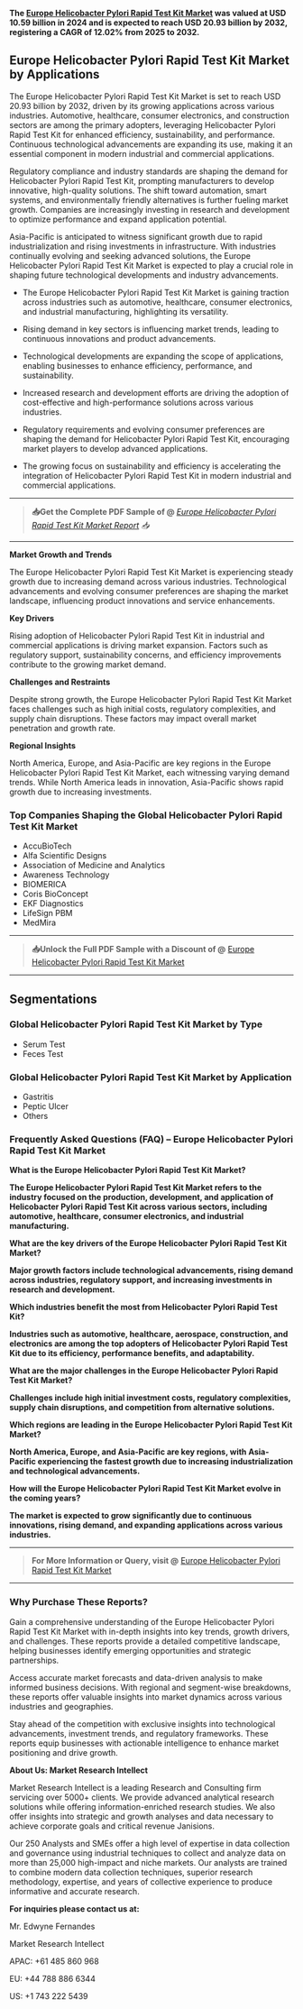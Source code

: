 <p><strong>The <a href="https://www.marketresearchintellect.com/download-sample/?rid=1015042&amp;utm_source=Pulse-April-Europe&amp;utm_medium=852">Europe Helicobacter Pylori Rapid Test Kit Market</a> was valued at USD 10.59 billion in 2024 and is expected to reach USD 20.93 billion by 2032, registering a CAGR of 12.02% from 2025 to 2032.</strong></p><h2>Europe Helicobacter Pylori Rapid Test Kit Market by Applications&nbsp;</h2><p><p>The Europe Helicobacter Pylori Rapid Test Kit Market is set to reach USD 20.93 billion by 2032, driven by its growing applications across various industries. Automotive, healthcare, consumer electronics, and construction sectors are among the primary adopters, leveraging Helicobacter Pylori Rapid Test Kit for enhanced efficiency, sustainability, and performance. Continuous technological advancements are expanding its use, making it an essential component in modern industrial and commercial applications.</p><p>Regulatory compliance and industry standards are shaping the demand for Helicobacter Pylori Rapid Test Kit, prompting manufacturers to develop innovative, high-quality solutions. The shift toward automation, smart systems, and environmentally friendly alternatives is further fueling market growth. Companies are increasingly investing in research and development to optimize performance and expand application potential.</p><p>Asia-Pacific is anticipated to witness significant growth due to rapid industrialization and rising investments in infrastructure. With industries continually evolving and seeking advanced solutions, the Europe Helicobacter Pylori Rapid Test Kit Market is expected to play a crucial role in shaping future technological developments and industry advancements.</p></p><ul><li><p>The Europe Helicobacter Pylori Rapid Test Kit Market is gaining traction across industries such as automotive, healthcare, consumer electronics, and industrial manufacturing, highlighting its versatility.</p></li><li><p>Rising demand in key sectors is influencing market trends, leading to continuous innovations and product advancements.</p></li><li><p>Technological developments are expanding the scope of applications, enabling businesses to enhance efficiency, performance, and sustainability.</p></li><li><p>Increased research and development efforts are driving the adoption of cost-effective and high-performance solutions across various industries.</p></li><li><p>Regulatory requirements and evolving consumer preferences are shaping the demand for Helicobacter Pylori Rapid Test Kit, encouraging market players to develop advanced applications.</p></li><li><p>The growing focus on sustainability and efficiency is accelerating the integration of Helicobacter Pylori Rapid Test Kit in modern industrial and commercial applications.</p></li></ul><hr /><blockquote><p><strong><span class="font-[700]">📥Get the Complete PDF Sample of @ </span></strong><em><span class="font-[700]"><a href="https://www.marketresearchintellect.com/download-sample/?rid=1015042&amp;utm_source=Pulse-April-Europe&amp;utm_medium=852" target="_blank" data-tracking-control-name="article-ssr-frontend-pulse_little-text-block" data-tracking-will-navigate="" data-test-link="">Europe Helicobacter Pylori Rapid Test Kit Market Report</a>&nbsp;📥</span></em></p></blockquote><hr /><p class="" data-start="77" data-end="360"><strong data-start="77" data-end="105">Market Growth and Trends</strong></p><p class="" data-start="77" data-end="360">The Europe Helicobacter Pylori Rapid Test Kit Market is experiencing steady growth due to increasing demand across various industries. Technological advancements and evolving consumer preferences are shaping the market landscape, influencing product innovations and service enhancements.</p><p class="" data-start="362" data-end="606"><strong data-start="362" data-end="377">Key Drivers</strong></p><p class="" data-start="362" data-end="606">Rising adoption of Helicobacter Pylori Rapid Test Kit in industrial and commercial applications is driving market expansion. Factors such as regulatory support, sustainability concerns, and efficiency improvements contribute to the growing market demand.</p><p class="" data-start="608" data-end="849"><strong data-start="608" data-end="637">Challenges and Restraints</strong></p><p class="" data-start="608" data-end="849">Despite strong growth, the Europe Helicobacter Pylori Rapid Test Kit Market faces challenges such as high initial costs, regulatory complexities, and supply chain disruptions. These factors may impact overall market penetration and growth rate.</p><p class="" data-start="851" data-end="1095"><strong data-start="851" data-end="872">Regional Insights</strong></p><p class="" data-start="851" data-end="1095">North America, Europe, and Asia-Pacific are key regions in the Europe Helicobacter Pylori Rapid Test Kit Market, each witnessing varying demand trends. While North America leads in innovation, Asia-Pacific shows rapid growth due to increasing investments.</p><p><h3>Top Companies Shaping the Global Helicobacter Pylori Rapid Test Kit Market </h3><ul><li>AccuBioTech</li><li>Alfa Scientific Designs</li><li>Association of Medicine and Analytics</li><li>Awareness Technology</li><li>BIOMERICA</li><li>Coris BioConcept</li><li>EKF Diagnostics</li><li>LifeSign PBM</li><li>MedMira</li></ul></p><hr /><blockquote><p><strong>📥Unlock the Full PDF Sample with a Discount of @</strong> <a href="https://www.marketresearchintellect.com/ask-for-discount/?rid=1015042&amp;utm_source=Pulse-April-Europe&amp;utm_medium=852">Europe Helicobacter Pylori Rapid Test Kit Market</a></p></blockquote><hr /><p><h2>Segmentations</h2><h3>Global Helicobacter Pylori Rapid Test Kit Market by Type</h3><ul><li>Serum Test</li><li>Feces Test</li></ul><h3>Global Helicobacter Pylori Rapid Test Kit Market by Application</h3><ul><li>Gastritis</li><li>Peptic Ulcer</li><li>Others</li></ul></p><h3><strong>Frequently Asked Questions (FAQ) &ndash; Europe Helicobacter Pylori Rapid Test Kit Market</strong></h3><p><strong>What is the Europe Helicobacter Pylori Rapid Test Kit Market?</strong></p><p><strong>The Europe Helicobacter Pylori Rapid Test Kit Market refers to the industry focused on the production, development, and application of Helicobacter Pylori Rapid Test Kit across various sectors, including automotive, healthcare, consumer electronics, and industrial manufacturing.</strong></p><p><strong>What are the key drivers of the Europe Helicobacter Pylori Rapid Test Kit Market?</strong></p><p><strong>Major growth factors include technological advancements, rising demand across industries, regulatory support, and increasing investments in research and development.</strong></p><p><strong>Which industries benefit the most from Helicobacter Pylori Rapid Test Kit?</strong></p><p><strong>Industries such as automotive, healthcare, aerospace, construction, and electronics are among the top adopters of Helicobacter Pylori Rapid Test Kit due to its efficiency, performance benefits, and adaptability.</strong></p><p><strong>What are the major challenges in the Europe Helicobacter Pylori Rapid Test Kit Market?</strong></p><p><strong>Challenges include high initial investment costs, regulatory complexities, supply chain disruptions, and competition from alternative solutions.</strong></p><p><strong>Which regions are leading in the Europe Helicobacter Pylori Rapid Test Kit Market?</strong></p><p><strong>North America, Europe, and Asia-Pacific are key regions, with Asia-Pacific experiencing the fastest growth due to increasing industrialization and technological advancements.</strong></p><p><strong>How will the Europe Helicobacter Pylori Rapid Test Kit Market evolve in the coming years?</strong></p><p><strong>The market is expected to grow significantly due to continuous innovations, rising demand, and expanding applications across various industries.</strong></p><hr /><blockquote><p><span class="font-[700]"><strong>For More Information or Query, visit&nbsp;@</strong>&nbsp;</span><span class="font-[700]"><a href="https://www.marketresearchintellect.com/product/global-helicobacter-pylori-rapid-test-kit-market/?utm_source=Linkedin&utm_medium=852" target="_blank" data-tracking-control-name="article-ssr-frontend-pulse_little-text-block" data-tracking-will-navigate="" data-test-link="">Europe Helicobacter Pylori Rapid Test Kit Market</a></span></p></blockquote><hr /><h3><strong data-start="0" data-end="31">Why Purchase These Reports?</strong></h3><p class="" data-start="35" data-end="297">Gain a comprehensive understanding of the Europe Helicobacter Pylori Rapid Test Kit Market with in-depth insights into key trends, growth drivers, and challenges. These reports provide a detailed competitive landscape, helping businesses identify emerging opportunities and strategic partnerships.</p><p class="" data-start="299" data-end="540">Access accurate market forecasts and data-driven analysis to make informed business decisions. With regional and segment-wise breakdowns, these reports offer valuable insights into market dynamics across various industries and geographies.</p><p class="" data-start="542" data-end="784">Stay ahead of the competition with exclusive insights into technological advancements, investment trends, and regulatory frameworks. These reports equip businesses with actionable intelligence to enhance market positioning and drive growth.</p><p><strong><span class="font-[700]">About Us: Market Research Intellect</span></strong></p><p><span class="">Market Research Intellect is a leading Research and Consulting firm servicing over 5000+ clients. We provide advanced analytical research solutions while offering information-enriched research studies.&nbsp;</span>We also offer insights into strategic and growth analyses and data necessary to achieve corporate goals and critical revenue Janisions.</p><p><span class="">Our 250 Analysts and SMEs offer a high level of expertise in data collection and governance using industrial techniques to collect and analyze data on more than 25,000 high-impact and niche markets. Our analysts are trained to combine modern data collection techniques, superior research methodology, expertise, and years of collective experience to produce informative and accurate research.</span></p><p><strong>For inquiries please contact us at:</strong></p><p>Mr. Edwyne Fernandes</p><p>Market Research Intellect</p><p>APAC: +61 485 860 968</p><p>EU: +44 788 886 6344</p><p>US: +1 743 222 5439</p>